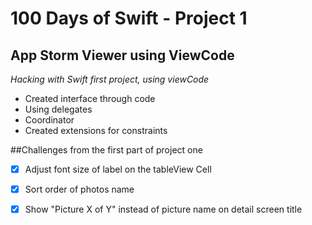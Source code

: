 #  100 Days of Swift - Project 1 

## App Storm Viewer using ViewCode 

 *Hacking with Swift first project, using viewCode*

- Created interface through code
- Using delegates
- Coordinator
- Created extensions for constraints 

##Challenges from the first part of project one

- [x] Adjust font size of label on the tableView Cell
- [x] Sort order of photos name
- [x] Show "Picture X of Y" instead of picture name on detail screen title

